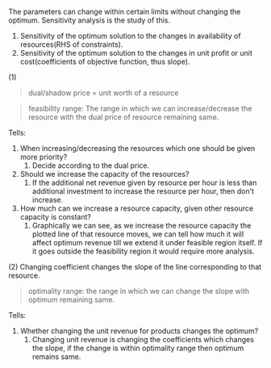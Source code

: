 The parameters can change within certain limits without changing the optimum. Sensitivity analysis is the study of this.  

1. Sensitivity of the optimum solution to the changes in availability of resources(RHS of constraints).
2. Sensitivity of the optimum solution to the changes in unit profit or unit cost(coefficients of objective function, thus slope).

(1)

> dual/shadow price = unit worth of a resource

> feasibility range: The range in which we can increase/decrease the resource with the dual price of resource remaining same.

Tells:
1. When increasing/decreasing the resources which one should be given more priority?
	1. Decide according to the dual price.
2. Should we increase the capacity of the resources?
	1. If the additional net revenue given by resource per hour is less than additional investment to increase the resource per hour, then don't increase.
3. How much can we increase a resource capacity, given other resource capacity is constant?
	1. Graphically we can see, as we increase the resource capacity the plotted line of that resource moves, we can tell how much it will affect optimum revenue till we extend it under feasible region itself. If it goes outside the feasibility region it would require more analysis.

(2)
Changing coefficient changes the slope of the line corresponding to that resource.  

> optimality range: the range in which we can change the slope with optimum remaining same.

Tells:
1. Whether changing the unit revenue for products changes the optimum?
	1. Changing unit revenue is changing the coefficients which changes the slope, if the change is within optimality range then optimum remains same.